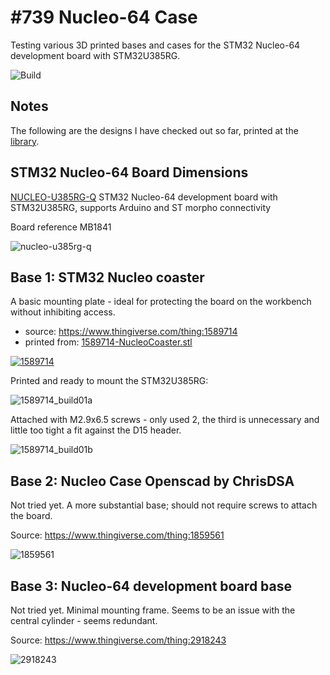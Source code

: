 # #739 Nucleo-64 Case

Testing various 3D printed bases and cases for the STM32 Nucleo-64 development board with STM32U385RG.

![Build](./assets/Nucleo64Case_build.jpg?raw=true)

## Notes

The following are the designs I have checked out so far, printed at the [library](../../Equipment/NLB/FlashforgeCreatorPro2/).

## STM32 Nucleo-64 Board Dimensions

[NUCLEO-U385RG-Q](https://www.st.com/en/evaluation-tools/nucleo-u385rg-q.html)
STM32 Nucleo-64 development board with STM32U385RG, supports Arduino and ST morpho connectivity

Board reference MB1841

![nucleo-u385rg-q](./assets/nucleo-u385rg-q.jpg)

## Base 1: STM32 Nucleo coaster

A basic mounting plate - ideal for protecting the board on the workbench without inhibiting access.

* source: <https://www.thingiverse.com/thing:1589714>
* printed from: [1589714-NucleoCoaster.stl](./assets/1589714-NucleoCoaster.stl)

[![1589714](./assets/1589714.jpg)](https://www.thingiverse.com/thing:1589714)

Printed and ready to mount the STM32U385RG:

![1589714_build01a](./assets/1589714_build01a.jpg)

Attached with M2.9x6.5 screws -
only used 2, the third is unnecessary and little too tight a fit against the D15 header.

![1589714_build01b](./assets/1589714_build01b.jpg)

## Base 2: Nucleo Case Openscad by ChrisDSA

Not tried yet.
A more substantial base; should not require screws to attach the board.

Source: <https://www.thingiverse.com/thing:1859561>

![1859561](./assets/1859561.jpg)

## Base 3: Nucleo-64 development board base

Not tried yet.
Minimal mounting frame. Seems to be an issue with the central cylinder - seems redundant.

Source: <https://www.thingiverse.com/thing:2918243>

![2918243](./assets/2918243.jpg)
